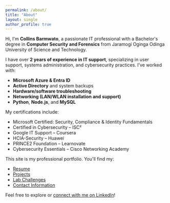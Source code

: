 ```yaml
---
permalink: /about/
title: "About"
layout: single
author_profile: true
---
```


Hi, I'm **Collins Barmwato**, a passionate IT professional with a Bachelor's degree in **Computer Security and Forensics** from Jaramogi Oginga Odinga University of Science and Technology.

I have over **2 years of experience in IT support**, specializing in user support, systems administration, and cybersecurity practices. I’ve worked with:

- **Microsoft Azure & Entra ID**
- **Active Directory** and system backups
- **Hardware/software troubleshooting**
- **Networking (LAN/WLAN installation and support)**
- **Python**, **Node.js**, and **MySQL**

My certifications include:

- Microsoft Certified: Security, Compliance & Identity Fundamentals  
- Certified in Cybersecurity – ISC²  
- Google IT Support – Coursera  
- HCIA-Security – Huawei  
- PRINCE2 Foundation – Learnovate  
- Cybersecurity Essentials – Cisco Networking Academy  

This site is my professional portfolio. You'll find my:

- [Resume](https://barmwato.github.io/cbarmwato.github.io/resume/)
- [Projects](https://barmwato.github.io/cbarmwato.github.io/projects/)
- [Lab Challenges](https://barmwato.github.io/cbarmwato.github.io/labs/)
- [Contact Information](https://barmwato.github.io/cbarmwato.github.io/contact/)

Feel free to explore or [connect with me on LinkedIn](https://www.linkedin.com/in/collins-barmwato)!

